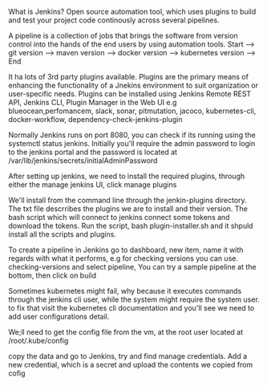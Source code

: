 What is Jenkins?
Open source automation tool, which uses plugins to build and test your project code continously across several pipelines.

A pipeline is a collection of jobs that brings the software from version control into the hands of the end users by using automation tools.
Start --> git version --> maven version --> docker version --> kubernetes version --> End

It ha lots of 3rd party plugins available. Plugins are the primary means of enhancing the functionality of a Jnekins environment to suit organization or user-specific needs.
Plugins can be installed using Jenkins Remote REST API, Jenkins CLI, Plugin Manager in the Web UI
e.g blueocean,perfomancem, slack, sonar, pitmutation, jacoco, kubernetes-cli, docker-workflow, dependency-check-jenkins-plugin

Normally Jenkins runs on port 8080, you can check if its running using the systemctl status jenkins. Initially you'll require the admin password to login to the jenkins portal and the password is located at /var/lib/jenkins/secrets/initialAdminPassword


After setting up jenkins, we need to install the required plugins, through either the manage jenkins UI, click manage plugins

We'll install from the command line through the jenkin-plugins directory. The txt file descrribes the plugins we are to install and their version. The bash script which will connect to jenkins connect some tokens and download the tokens. Run the script, bash plugin-installer.sh and it shpuld install all the scripts and plugins.

To create a pipeline in Jenkins go to dashboard, new item, name it with regards with what it performs, e.g for checking versions you can use. checking-versions and select pipeline, You can try a sample pipeline at the bottom, then click on build

Sometimes kubernetes might fail, why because it executes commands through the jenkins cli user, while the system might require the system user. to fix that visit the kubernetes cli documentation and you'll see we need to add user configurations detail.

We;ll need to get the config file from the vm, at the root user located at /root/.kube/config

copy the data and go to Jenkins, try and find manage credentials. Add a new credential, which is a secret and upload the contents we copied from cofig








